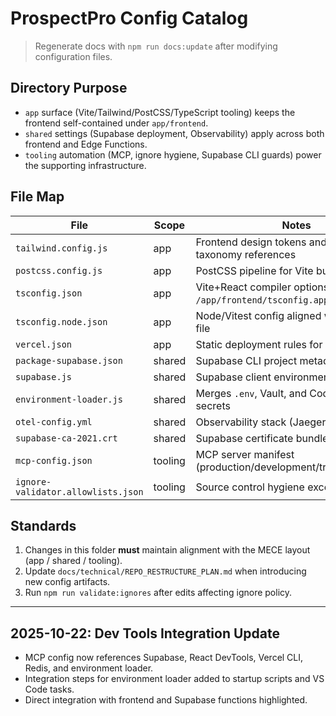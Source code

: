 # ProspectPro Config Catalog

> Regenerate docs with `npm run docs:update` after modifying configuration files.

## Directory Purpose

- `app` surface (Vite/Tailwind/PostCSS/TypeScript tooling) keeps the frontend self-contained under `app/frontend`.
- `shared` settings (Supabase deployment, Observability) apply across both frontend and Edge Functions.
- `tooling` automation (MCP, ignore hygiene, Supabase CLI guards) power the supporting infrastructure.

## File Map

| File                               | Scope   | Notes                                                                   |
| ---------------------------------- | ------- | ----------------------------------------------------------------------- |
| `tailwind.config.js`               | app     | Frontend design tokens and MECE taxonomy references                     |
| `postcss.config.js`                | app     | PostCSS pipeline for Vite build                                         |
| `tsconfig.json`                    | app     | Vite+React compiler options (extends `/app/frontend/tsconfig.app.json`) |
| `tsconfig.node.json`               | app     | Node/Vitest config aligned with root Vite file                          |
| `vercel.json`                      | app     | Static deployment rules for Vercel                                      |
| `package-supabase.json`            | shared  | Supabase CLI project metadata                                           |
| `supabase.js`                      | shared  | Supabase client environment loader                                      |
| `environment-loader.js`            | shared  | Merges `.env`, Vault, and Codespace secrets                             |
| `otel-config.yml`                  | shared  | Observability stack (Jaeger/Prometheus)                                 |
| `supabase-ca-2021.crt`             | shared  | Supabase certificate bundle                                             |
| `mcp-config.json`                  | tooling | MCP server manifest (production/development/troubleshooting)            |
| `ignore-validator.allowlists.json` | tooling | Source control hygiene exceptions                                       |

## Standards

1. Changes in this folder **must** maintain alignment with the MECE layout (app / shared / tooling).
2. Update `docs/technical/REPO_RESTRUCTURE_PLAN.md` when introducing new config artifacts.
3. Run `npm run validate:ignores` after edits affecting ignore policy.

---

## 2025-10-22: Dev Tools Integration Update

- MCP config now references Supabase, React DevTools, Vercel CLI, Redis, and environment loader.
- Integration steps for environment loader added to startup scripts and VS Code tasks.
- Direct integration with frontend and Supabase functions highlighted.

